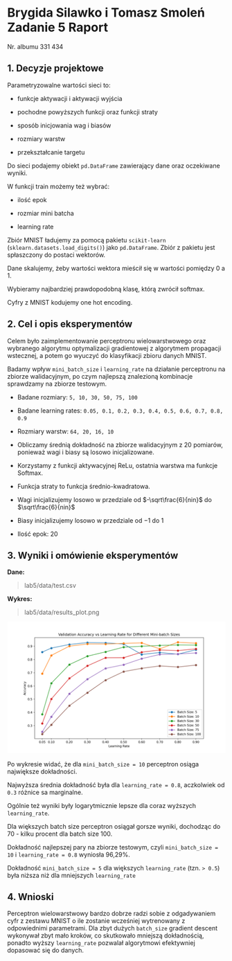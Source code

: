 # Brygida Silawko i Tomasz Smoleń Zadanie 5 Raport

Nr. albumu 331 434

## 1. Decyzje projektowe

Parametryzowalne wartości sieci to:

- funkcje aktywacji i aktywacji wyjścia

- pochodne powyższych funkcji oraz funkcji straty

- sposób inicjowania wag i biasów

- rozmiary warstw

- przekształcanie targetu

Do sieci podajemy obiekt `pd.DataFrame` zawierający dane oraz oczekiwane wyniki.

W funkcji train możemy też wybrać:

- ilość epok

- rozmiar mini batcha

- learning rate

Zbiór MNIST ładujemy za pomocą pakietu `scikit-learn` (`sklearn.datasets.load_digits()`) jako `pd.DataFrame`. Zbiór z pakietu jest spłaszczony do postaci wektorów.

Dane skalujemy, żeby wartości wektora mieścił się w wartości pomiędzy 0 a 1.

Wybieramy najbardziej prawdopodobną klasę, którą zwrócił softmax.

Cyfry z MNIST kodujemy one hot encoding.

## 2. Cel i opis eksperymentów

Celem było zaimplementowanie perceptronu wielowarstwowego oraz wybranego algorytmu optymalizacji gradientowej z algorytmem propagacji wstecznej, a potem go wyuczyć do klasyfikacji zbioru danych MNIST.

Badamy wpływ `mini_batch_size` i `learning_rate` na działanie perceptronu na zbiorze walidacyjnym, po czym najlepszą znalezioną kombinacje sprawdzamy na zbiorze testowym.

- Badane rozmiary: `5, 10, 30, 50, 75, 100`

- Badane learning rates: `0.05, 0.1, 0.2, 0.3, 0.4, 0.5, 0.6, 0.7, 0.8, 0.9`

- Rozmiary warstw: `64, 20, 16, 10`

- Obliczamy średnią dokładność na zbiorze walidacyjnym z 20 pomiarów, ponieważ wagi i biasy są losowo inicjalizowane.

- Korzystamy z funkcji aktywacyjnej ReLu, ostatnia warstwa ma funkcje Softmax.

- Funkcja straty to funkcja średnio-kwadratowa.

- Wagi inicjalizujemy losowo w przedziale od $-\sqrt\frac{6}{nin}$ do $\sqrt\frac{6}{nin}$

- Biasy inicjalizujemy losowo w przedziale od $-1$ do $1$

- Ilość epok: 20

## 3. Wyniki i omówienie eksperymentów

**Dane:**

> lab5/data/test.csv

**Wykres:**

> lab5/data/results_plot.png

![Wykres z wynikami](.\data\results_plot.png)

Po wykresie widać, że dla `mini_batch_size = 10` perceptron osiąga największe dokładności.

Najwyższa średnia dokładność była dla `learning_rate = 0.8`, aczkolwiek od `0.3` różnice sa marginalne.

Ogólnie też wyniki były logarytmicznie lepsze dla coraz wyższych `learning_rate`.

Dla większych batch size perceptron osiągał gorsze wyniki, dochodząc do 70 - kilku procent dla batch size 100.

Dokładność najlepszej pary na zbiorze testowym, czyli `mini_batch_size = 10` i `learning_rate = 0.8` wyniosła 96,29%.

Dokładność `mini_batch_size = 5` dla większych `learning_rate` (tzn. `> 0.5`) była niższa niż dla mniejszych `learning_rate`

## 4. Wnioski

Perceptron wielowarstwowy bardzo dobrze radzi sobie z odgadywaniem cyfr z zestawu MNIST o ile zostanie wcześniej wytrenowany z odpowiednimi parametrami. Dla zbyt dużych `batch_size` gradient descent wykonywał zbyt mało kroków, co skutkowało mniejszą dokładnością, ponadto wyższy `learning_rate` pozwalał algorytmowi efektywniej dopasować się do danych.
